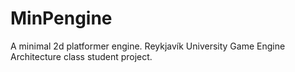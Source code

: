 MinPengine
==========

A minimal 2d platformer engine. Reykjavík University Game Engine Architecture class student project. 

